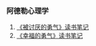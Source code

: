 ### 阿德勒心理学

1. [《被讨厌的勇气》读书笔记](https://adler.chengyishu.net/被讨厌的勇气/)
2. [《幸福的勇气》读书笔记](https://adler.chengyishu.net/幸福的勇气/)
